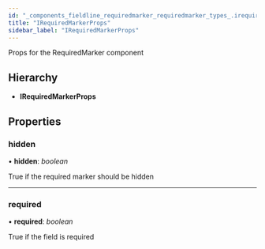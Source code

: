 ```yaml
---
id: "_components_fieldline_requiredmarker_requiredmarker_types_.irequiredmarkerprops"
title: "IRequiredMarkerProps"
sidebar_label: "IRequiredMarkerProps"
---
```


Props for the RequiredMarker component

## Hierarchy

* **IRequiredMarkerProps**

## Properties

###  hidden

• **hidden**: *boolean*

True if the required marker should be hidden

___

###  required

• **required**: *boolean*

True if the field is required

